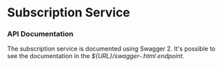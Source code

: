 # Subscription Service

### API Documentation

The subscription service is documented using Swagger 2. It's possible to see
 the documentation in the *${URL}/swagger-.html endpoint*.